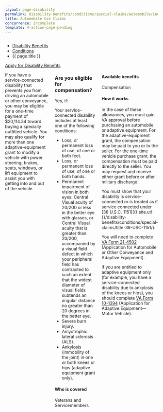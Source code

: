```yaml
---
layout: page-disability
permalink: disability-benefits/conditions/special-claims/automobile/index.html
title: Automobile Use Claims
concurrence: incomplete
template: 4-action-page-pending
---
```


<div class="splash" markdown="0">
<div class="row" markdown="0">
<div class="small-12 columns" markdown="0">

<ul class="breadcrumbs" role="menubar" aria-label="Primary">
<li class="parent"><a href="{{ site.url }}/disability-benefits/">Disability Benefits</a></li>
<li class="parent"><a href="{{ site.url }}/disability-benefits/conditions/">Conditions</a></li>
<li class="active">{{ page.title }}</li>
</ul>

</div>
</div>
</div>

<div class="main" role="main" markdown="0">
<div class="action-bar">
  <div class="row">
    <div class="small-12 columns">
      <a class="usa-button-primary" href="{{ site.url}}/disability-benefits/get/">Apply for Disability Benefits</a>
    </div>
  </div>  
</div>

<div class="section one" markdown="0">
<div class="primary" markdown="0">
<div class="row" markdown="0">
<div class="small-12 columns" markdown="1">

If you have a service-connected disability that prevents you from driving an automobile or other conveyance, you may be eligible for a one-time payment of $20,114.34 toward buying a specially outfitted vehicle. You may also qualify for more than one adaptive-equipment grant to modify a vehicle with power steering, brakes, seats, windows, or lift equipment to assist you with getting into and out of the vehicle.

<div class="call-out" markdown="1">

### Are you eligible for compensation?

Yes, if:

Your service-connected disability includes at least one of the following conditions:

- Loss, or permanent loss of use, of one or both feet.
- Loss, or permanent loss of use, of one or both hands.
- Permanent impairment of vision in both eyes: Central Visual acuity of 20/200 or less in the better eye with glasses, or Central Visual acuity that is greater than 20/200, accompanied by a visual field defect in which your peripheral field has contracted to such an extent that the widest diameter of visual fields subtends an angular distance no greater than 20 degrees in the better eye.
- Severe burn injury.
- Amyotrophic lateral sclerosis (ALS).
- Ankylosis (immobility of the joint) in one or both knees or hips (adaptive equipment grant only).

#### Who is covered

Veterans and Servicemembers

</div>

<div markdown="1">

#### Available benefits

Compensation

#### How it works

In the case of these allowances, you must gain VA approval before purchasing an automobile or adaptive equipment. For the adaptive-equipment grant, the compensation may be paid to you or to the seller. For the one-time vehicle purchase grant, the compensation must be paid directly to the seller. You may request and receive either grant before or after military discharge.

You must show that your disability is service-connected or is treated as if service connected under [38 U.S.C. 1151]({{ site.url }}/disability-benefits/conditions/special-claims/title-38-USC-1151/).

You will need to complete [VA Form 21-4502](http://www.vba.va.gov/pubs/forms/VBA-21-4502-ARE.pdf) (Application for Automobile or Other Conveyance and Adaptive Equipment).

If you are entitled to adaptive equipment only (for example, you have a service-connected disability due to ankylosis of the knees or hips), you should complete [VA Form 10-1394](http://www.va.gov/vaforms/medical/pdf/10-1394-fill.pdf) (Application for Adaptive Equipment—Motor Vehicle).

</div>

</div>
</div>
</div>


</div>
